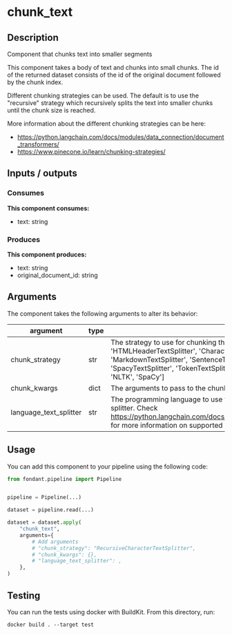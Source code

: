 # chunk_text

<a id="chunk_text#description"></a>
## Description
Component that chunks text into smaller segments 

This component takes a body of text and chunks into small chunks. The id of the returned dataset
consists of the id of the original document followed by the chunk index.

Different chunking strategies can be used. The default is to use the "recursive" strategy which
  recursively splits the text into smaller chunks until the chunk size is reached. 

More information about the different chunking strategies can be here:
- https://python.langchain.com/docs/modules/data_connection/document_transformers/
- https://www.pinecone.io/learn/chunking-strategies/


<a id="chunk_text#inputs_outputs"></a>
## Inputs / outputs 

<a id="chunk_text#consumes"></a>
### Consumes 
**This component consumes:**

- text: string




<a id="chunk_text#produces"></a>  
### Produces 
**This component produces:**

- text: string
- original_document_id: string



<a id="chunk_text#arguments"></a>
## Arguments

The component takes the following arguments to alter its behavior:

| argument | type | description | default |
| -------- | ---- | ----------- | ------- |
| chunk_strategy | str | The strategy to use for chunking the text. One of ['RecursiveCharacterTextSplitter', 'HTMLHeaderTextSplitter', 'CharacterTextSplitter', 'Language', 'MarkdownHeaderTextSplitter', 'MarkdownTextSplitter', 'SentenceTransformersTokenTextSplitter', 'LatexTextSplitter', 'SpacyTextSplitter', 'TokenTextSplitter', 'NLTKTextSplitter', 'PythonCodeTextSplitter', 'character', 'NLTK', 'SpaCy'] | RecursiveCharacterTextSplitter |
| chunk_kwargs | dict | The arguments to pass to the chunking strategy | / |
| language_text_splitter | str | The programming language to use for splitting text into sentences if "language" is selected as the splitter. Check  https://python.langchain.com/docs/modules/data_connection/document_transformers/code_splitter for more information on supported languages. | / |

<a id="chunk_text#usage"></a>
## Usage 

You can add this component to your pipeline using the following code:

```python
from fondant.pipeline import Pipeline


pipeline = Pipeline(...)

dataset = pipeline.read(...)

dataset = dataset.apply(
    "chunk_text",
    arguments={
        # Add arguments
        # "chunk_strategy": "RecursiveCharacterTextSplitter",
        # "chunk_kwargs": {},
        # "language_text_splitter": ,
    },
)
```

<a id="chunk_text#testing"></a>
## Testing

You can run the tests using docker with BuildKit. From this directory, run:
```
docker build . --target test
```
